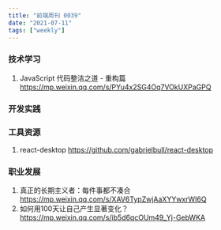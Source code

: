 ```yaml
---
title: "前端周刊 0039"
date: "2021-07-11"
tags: ["weekly"]
---
```


### 技术学习
1. JavaScript 代码整洁之道 - 重构篇 https://mp.weixin.qq.com/s/PYu4x2SG4Oq7VOkUXPaGPQ

### 开发实践


### 工具资源
1. react-desktop https://github.com/gabrielbull/react-desktop

### 职业发展
1. 真正的长期主义者：每件事都不凑合 https://mp.weixin.qq.com/s/XAV6TypZwjAaXYYwxrWI6Q
2. 如何用100天让自己产生显著变化？ https://mp.weixin.qq.com/s/ib5d6qcOUm49_Yj-GebWKA